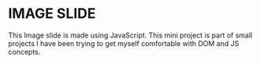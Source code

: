 # IMAGE SLIDE
This Image slide is made using JavaScript. This mini project is part of small projects I have been trying to get myself comfortable with DOM and JS concepts.
